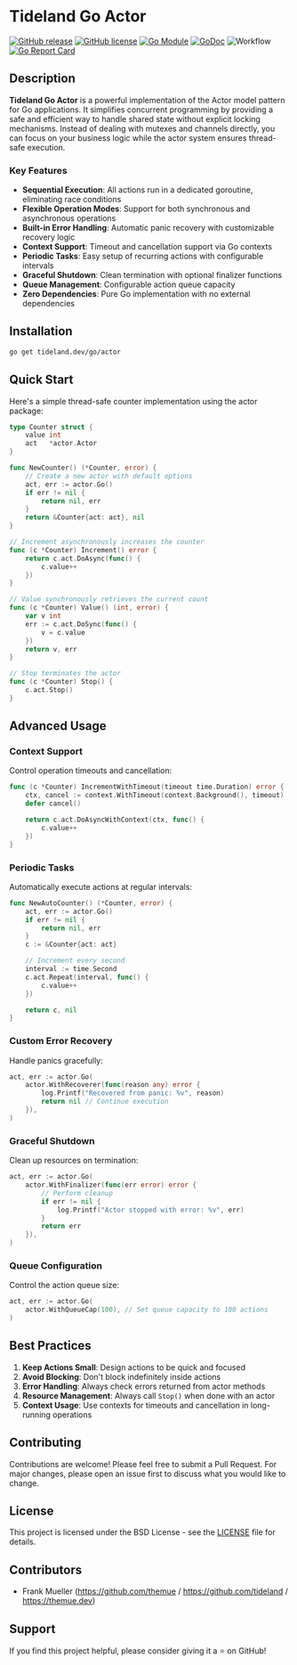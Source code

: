 # Tideland Go Actor

[![GitHub release](https://img.shields.io/github/release/tideland/go-actor.svg)](https://github.com/tideland/go-actor)
[![GitHub license](https://img.shields.io/badge/license-New%20BSD-blue.svg)](https://raw.githubusercontent.com/tideland/go-actor/master/LICENSE)
[![Go Module](https://img.shields.io/github/go-mod/go-version/tideland/go-actor)](https://github.com/tideland/go-actor/blob/master/go.mod)
[![GoDoc](https://godoc.org/tideland.dev/go/actor?status.svg)](https://pkg.go.dev/mod/tideland.dev/go/actor?tab=packages)
![Workflow](https://github.com/tideland/go-actor/actions/workflows/build.yml/badge.svg)
[![Go Report Card](https://goreportcard.com/badge/github.com/tideland/go-actor)](https://goreportcard.com/report/tideland.dev/go/actor)

## Description

**Tideland Go Actor** is a powerful implementation of the Actor model pattern for Go applications. It simplifies concurrent programming by providing a safe and efficient way to handle shared state without explicit locking mechanisms. Instead of dealing with mutexes and channels directly, you can focus on your business logic while the actor system ensures thread-safe execution.

### Key Features

- **Sequential Execution**: All actions run in a dedicated goroutine, eliminating race conditions
- **Flexible Operation Modes**: Support for both synchronous and asynchronous operations
- **Built-in Error Handling**: Automatic panic recovery with customizable recovery logic
- **Context Support**: Timeout and cancellation support via Go contexts
- **Periodic Tasks**: Easy setup of recurring actions with configurable intervals
- **Graceful Shutdown**: Clean termination with optional finalizer functions
- **Queue Management**: Configurable action queue capacity
- **Zero Dependencies**: Pure Go implementation with no external dependencies

## Installation

```bash
go get tideland.dev/go/actor
```

## Quick Start

Here's a simple thread-safe counter implementation using the actor package:

```go
type Counter struct {
    value int
    act   *actor.Actor
}

func NewCounter() (*Counter, error) {
    // Create a new actor with default options
    act, err := actor.Go()
    if err != nil {
        return nil, err
    }
    return &Counter{act: act}, nil
}

// Increment asynchronously increases the counter
func (c *Counter) Increment() error {
    return c.act.DoAsync(func() {
        c.value++
    })
}

// Value synchronously retrieves the current count
func (c *Counter) Value() (int, error) {
    var v int
    err := c.act.DoSync(func() {
        v = c.value
    })
    return v, err
}

// Stop terminates the actor
func (c *Counter) Stop() {
    c.act.Stop()
}
```

## Advanced Usage

### Context Support

Control operation timeouts and cancellation:

```go
func (c *Counter) IncrementWithTimeout(timeout time.Duration) error {
    ctx, cancel := context.WithTimeout(context.Background(), timeout)
    defer cancel()

    return c.act.DoAsyncWithContext(ctx, func() {
        c.value++
    })
}
```

### Periodic Tasks

Automatically execute actions at regular intervals:

```go
func NewAutoCounter() (*Counter, error) {
    act, err := actor.Go()
    if err != nil {
        return nil, err
    }
    c := &Counter{act: act}

    // Increment every second
    interval := time.Second
    c.act.Repeat(interval, func() {
        c.value++
    })

    return c, nil
}
```

### Custom Error Recovery

Handle panics gracefully:

```go
act, err := actor.Go(
    actor.WithRecoverer(func(reason any) error {
        log.Printf("Recovered from panic: %v", reason)
        return nil // Continue execution
    }),
)
```

### Graceful Shutdown

Clean up resources on termination:

```go
act, err := actor.Go(
    actor.WithFinalizer(func(err error) error {
        // Perform cleanup
        if err != nil {
            log.Printf("Actor stopped with error: %v", err)
        }
        return err
    }),
)
```

### Queue Configuration

Control the action queue size:

```go
act, err := actor.Go(
    actor.WithQueueCap(100), // Set queue capacity to 100 actions
)
```

## Best Practices

1. **Keep Actions Small**: Design actions to be quick and focused
2. **Avoid Blocking**: Don't block indefinitely inside actions
3. **Error Handling**: Always check errors returned from actor methods
4. **Resource Management**: Always call `Stop()` when done with an actor
5. **Context Usage**: Use contexts for timeouts and cancellation in long-running operations

## Contributing

Contributions are welcome! Please feel free to submit a Pull Request. For major changes, please open an issue first to discuss what you would like to change.

## License

This project is licensed under the BSD License - see the [LICENSE](LICENSE) file for details.

## Contributors

- Frank Mueller (https://github.com/themue / https://github.com/tideland / https://themue.dev)

## Support

If you find this project helpful, please consider giving it a ⭐️ on GitHub!
